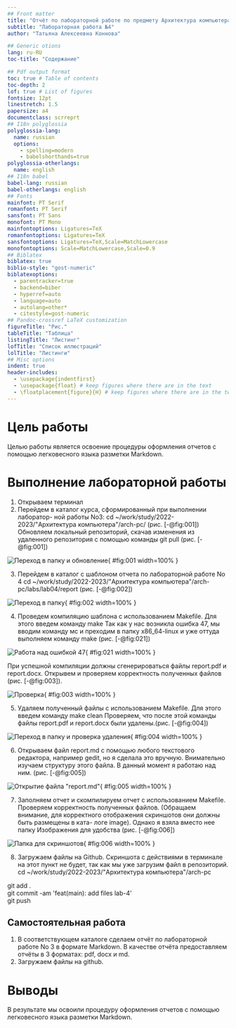 ```yaml
---
## Front matter
title: "Отчёт по лабораторной работе по предмету Архитектура компьютера"
subtitle: "Лабораторная работа №4"
author: "Татьяна Алексеевна Коннова"

## Generic otions
lang: ru-RU
toc-title: "Содержание"

## Pdf output format
toc: true # Table of contents
toc-depth: 2
lof: true # List of figures
fontsize: 12pt
linestretch: 1.5
papersize: a4
documentclass: scrreprt
## I18n polyglossia
polyglossia-lang:
  name: russian
  options:
	- spelling=modern
	- babelshorthands=true
polyglossia-otherlangs:
  name: english
## I18n babel
babel-lang: russian
babel-otherlangs: english
## Fonts
mainfont: PT Serif
romanfont: PT Serif
sansfont: PT Sans
monofont: PT Mono
mainfontoptions: Ligatures=TeX
romanfontoptions: Ligatures=TeX
sansfontoptions: Ligatures=TeX,Scale=MatchLowercase
monofontoptions: Scale=MatchLowercase,Scale=0.9
## Biblatex
biblatex: true
biblio-style: "gost-numeric"
biblatexoptions:
  - parentracker=true
  - backend=biber
  - hyperref=auto
  - language=auto
  - autolang=other*
  - citestyle=gost-numeric
## Pandoc-crossref LaTeX customization
figureTitle: "Рис."
tableTitle: "Таблица"
listingTitle: "Листинг"
lofTitle: "Список иллюстраций"
lolTitle: "Листинги"
## Misc options
indent: true
header-includes:
  - \usepackage{indentfirst}
  - \usepackage{float} # keep figures where there are in the text
  - \floatplacement{figure}{H} # keep figures where there are in the text
---
```


# Цель работы

Целью работы является освоение процедуры оформления отчетов с помощью
легковесного языка разметки Markdown.

# Выполнение лабораторной работы  

1. Открываем терминал
2. Перейдем в каталог курса, сформированный при выполнении лаборатор-
ной работы No3:
cd ~/work/study/2022-2023/"Архитектура компьютера"/arch-pc/     (рис. [-@fig:001])
Обновляем локальный репозиторий, скачав изменения из удаленного репозитория с помощью команды
git pull  (рис. [-@fig:001])

![Переход в папку и обновление](/home/takonnova/Изображения/1.jpg){ #fig:001 width=100% }

3. Перейдем в каталог с шаблоном отчета по лабораторной работе No 4
cd ~/work/study/2022-2023/"Архитектура компьютера"/arch-pc/labs/lab04/report (рис. [-@fig:002])

![Переход в папкy](/home/takonnova/Изображения/2.jpg){ #fig:002 width=100% }

4. Проведем компиляцию шаблона с использованием Makefile. Для этого введем команду
make
Так как у нас возникла ошибка 47, мы вводим команду мс и преходим в папку x86_64-linux и уже оттуда выполняем команду make (рис. [-@fig:021])

![Работа над ошибкой 47](/home/takonnova/Изображения/2.jpg){ #fig:021 width=100% }

При успешной компиляции должны сгенерироваться файлы report.pdf и
report.docx. Открывем и проверяем корректность полученных файлов (рис. [-@fig:003]).

![Проверка](/home/takonnova/Изображения/3.jpg){ #fig:003 width=100% }

5. Удаляем полученный файлы с использованием Makefile. Для этого введем
команду
make clean
Проверяем, что после этой команды файлы report.pdf и report.docx были
удалены.(рис. [-@fig:004])

![Переход в папку и проверка удаления](/home/takonnova/Изображения/4.jpg){ #fig:004 width=100% }

6. Открываем файл report.md c помощью любого текстового редактора, например gedit, но я сделала это вручную. Внимательно изучаем структуру этого файла. В данный момент я работаю над ним. (рис. [-@fig:005])

![Открытие файла "report.md"](/home/takonnova/Изображения/5.jpg){ #fig:005 width=100% }


7. Заполняем отчет и скомпилируем отчет с использованием Makefile. Проверяем корректность полученных файлов. (Обращаем внимание, для корректного отображения скриншотов они должны быть размещены в ката-
логе image). Однако я взяла вместо нее папку Изображения для удобства (рис. [-@fig:006])

![Папка для скриншотов](/home/takonnova/Изображения/6.jpg){ #fig:006 width=100% }

8. Загружаем файлы на Github. Скриншота с действиями в терминале на этот пункт не будет, так как мы уже загрузим файл в репозиторий.
cd ~/work/study/2022-2023/"Архитектура компьютера"/arch-pc

git add .  
git commit -am 'feat(main): add files lab-4'  
git push

## Самостоятельная работа 
1. В соответствующем каталоге сделаем отчёт по лабораторной работе No 3
в формате Markdown. В качестве отчёта предоставляем отчёты
в 3 форматах: pdf, docx и md.
2. Загружаем файлы на github.

# Выводы

В результате мы освоили процедуру оформления отчетов с помощью
легковесного языка разметки Markdown.

